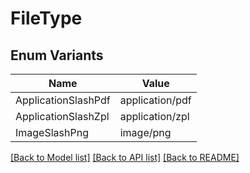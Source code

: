 # FileType

## Enum Variants

| Name | Value |
|---- | -----|
| ApplicationSlashPdf | application/pdf |
| ApplicationSlashZpl | application/zpl |
| ImageSlashPng | image/png |


[[Back to Model list]](../README.md#documentation-for-models) [[Back to API list]](../README.md#documentation-for-api-endpoints) [[Back to README]](../README.md)


